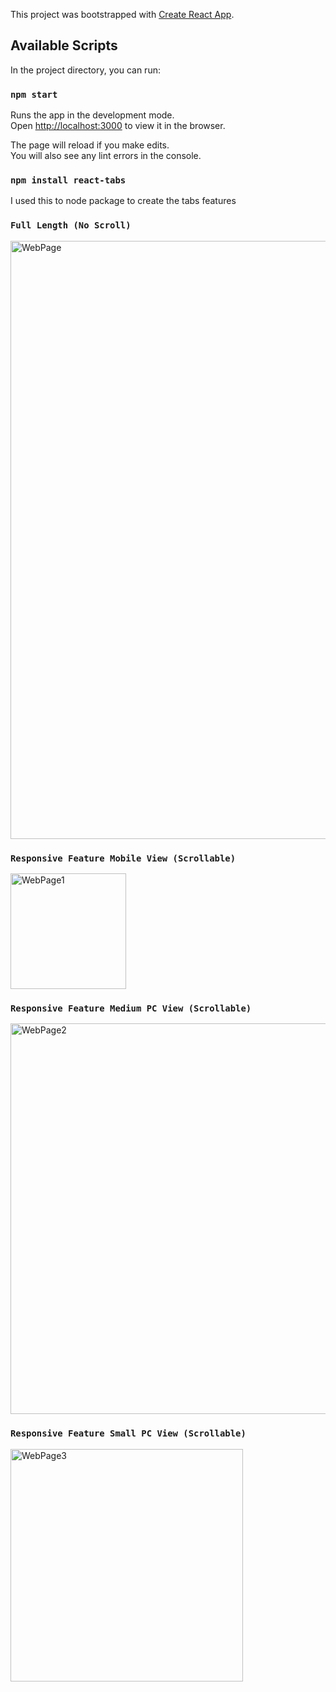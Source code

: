 This project was bootstrapped with [Create React App](https://github.com/facebook/create-react-app).

## Available Scripts

In the project directory, you can run:

### `npm start`

Runs the app in the development mode.<br />
Open [http://localhost:3000](http://localhost:3000) to view it in the browser.

The page will reload if you make edits.<br />
You will also see any lint errors in the console.

### `npm install react-tabs`

I used this to node package to create the tabs features

### `Full Length (No Scroll)`
<img width="957" alt="WebPage" src="https://user-images.githubusercontent.com/56749667/76273208-92476880-623a-11ea-8c85-cd04f66adc26.png">

### `Responsive Feature Mobile View (Scrollable)`
<img width="185" alt="WebPage1" src="https://user-images.githubusercontent.com/56749667/76273365-ec482e00-623a-11ea-9bb1-5aa1f234cd74.png">

### `Responsive Feature Medium PC View (Scrollable)` 
<img width="625" alt="WebPage2" src="https://user-images.githubusercontent.com/56749667/76273760-dc7d1980-623b-11ea-9c0f-06eb9e7fe399.png">

### `Responsive Feature Small PC View (Scrollable)` 
<img width="372" alt="WebPage3" src="https://user-images.githubusercontent.com/56749667/76274233-4cd86a80-623d-11ea-8bb8-66fb60f7f0cf.png">
